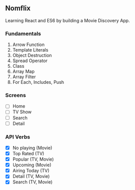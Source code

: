 ## Nomflix

Learning React and ES6 by building a Movie Discovery App.

### Fundamentals
1. Arrow Function
2. Template Literals
3. Object Destruction
4. Spread Operator
5. Class
6. Array Map
7. Array Filter
8. For Each, Includes, Push

### Screens

- [ ] Home
- [ ] TV Show
- [ ] Search
- [ ] Detail

### API Verbs

- [x] No playing (Movie)
- [x] Top Rated (TV)
- [x] Popular (TV, Movie)
- [x] Upcoming (Movie)
- [x] Airing Today (TV)
- [x] Detail (TV, Movie)
- [x] Search (TV, Movie)
